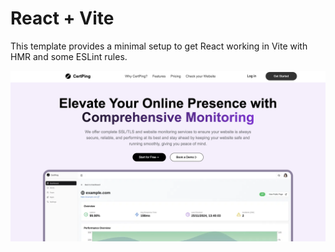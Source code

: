 # React + Vite

This template provides a minimal setup to get React working in Vite with HMR and some ESLint rules.

![Alt Text](src/assets/screenshots/1.png)
